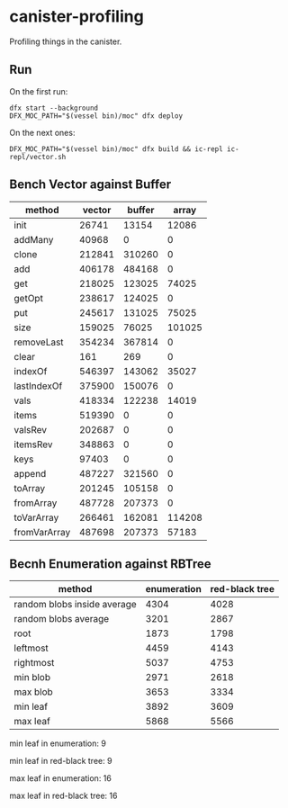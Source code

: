 # canister-profiling

Profiling things in the canister.

## Run

On the first run:
```
dfx start --background
DFX_MOC_PATH="$(vessel bin)/moc" dfx deploy
```
On the next ones:
```
DFX_MOC_PATH="$(vessel bin)/moc" dfx build && ic-repl ic-repl/vector.sh
```

## Bench Vector against Buffer

|method|vector|buffer|array|
|---|---|---|---|
|init|26741|13154|12086|
|addMany|40968|0|0|
|clone|212841|310260|0|
|add|406178|484168|0|
|get|218025|123025|74025|
|getOpt|238617|124025|0|
|put|245617|131025|75025|
|size|159025|76025|101025|
|removeLast|354234|367814|0|
|clear|161|269|0|
|indexOf|546397|143062|35027|
|lastIndexOf|375900|150076|0|
|vals|418334|122238|14019|
|items|519390|0|0|
|valsRev|202687|0|0|
|itemsRev|348863|0|0|
|keys|97403|0|0|
|append|487227|321560|0|
|toArray|201245|105158|0|
|fromArray|487728|207373|0|
|toVarArray|266461|162081|114208|
|fromVarArray|487698|207373|57183|


## Becnh Enumeration against RBTree

|method|enumeration|red-black tree|
|---|---|---|
|random blobs inside average|4304|4028|
|random blobs average|3201|2867|
|root|1873|1798|
|leftmost|4459|4143|
|rightmost|5037|4753|
|min blob|2971|2618|
|max blob|3653|3334|
|min leaf|3892|3609|
|max leaf|5868|5566|

min leaf in enumeration: 9

min leaf in red-black tree: 9

max leaf in enumeration: 16

max leaf in red-black tree: 16
